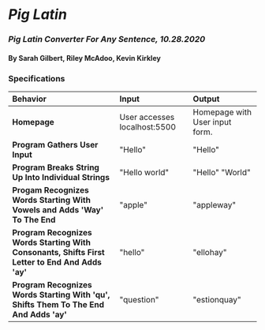 # _Pig Latin_

### _Pig Latin Converter For Any Sentence, 10.28.2020_

#### By Sarah Gilbert, Riley McAdoo, Kevin Kirkley


### Specifications

| Behavior | Input | Output |                                                        
|:-----------------------------------------------------------------|:-------------|:----------|
| **Homepage** | User accesses localhost:5500| Homepage with User input form. |
| **Program Gathers User Input** | "Hello" | "Hello"|
| **Program Breaks String Up Into Individual Strings** | "Hello world" | "Hello" "World" |
| **Progam Recognizes Words Starting With Vowels and Adds 'Way' To The End** | "apple" | "appleway" |
| **Program Recognizes Words Starting With Consonants, Shifts First Letter to End And Adds 'ay'** | "hello" | "ellohay" |
| **Program Recognizes Words Starting With 'qu', Shifts Them To The End And Adds 'ay'** | "question" | "estionquay" |


